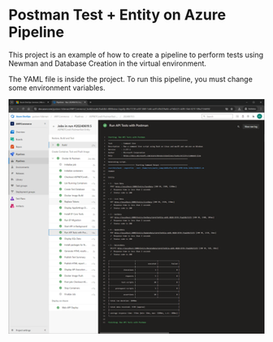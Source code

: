 # Postman Test + Entity on Azure Pipeline

This project is an example of how to create a pipeline to perform tests using Newman and Database Creation in the virtual environment.

The YAML file is inside the project. To run this pipeline, you must change some environment variables.

![Azure Pipeline example](https://github.com/gustavo-tideman/ASPNETCore8-PostmanTest-Entity/blob/master/docs/AzurePipeline.png)
